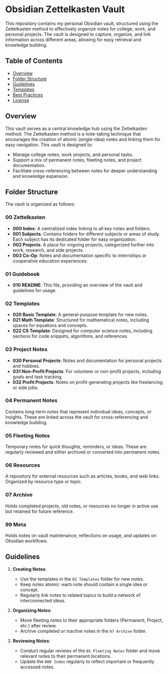 # Obsidian Zettelkasten Vault

This repository contains my personal Obsidian vault, structured using the Zettelkasten method to effectively organize notes for college, work, and personal projects. The vault is designed to capture, organize, and link information across different areas, allowing for easy retrieval and knowledge building.

## Table of Contents
- [Overview](#overview)
- [Folder Structure](#folder-structure)
- [Guidelines](#guidelines)
- [Templates](#templates)
- [Best Practices](#best-practices)
- [License](#license)

## Overview

This vault serves as a central knowledge hub using the Zettelkasten method. The Zettelkasten method is a note-taking technique that encourages the creation of atomic (single-idea) notes and linking them for easy navigation. This vault is designed to:
- Manage college notes, work projects, and personal tasks.
- Support a mix of permanent notes, fleeting notes, and project documentation.
- Facilitate cross-referencing between notes for deeper understanding and knowledge expansion.

## Folder Structure

The vault is organized as follows:

### 00 Zettelkasten
- **000 Index**: A centralized index linking to all key notes and folders.
- **001 Subjects**: Contains folders for different subjects or areas of study. Each subject has its dedicated folder for easy organization.
- **002 Projects**: A place for ongoing projects, categorized further into work, research, and side projects.
- **003 Co-Op**: Notes and documentation specific to internships or cooperative education experiences.

### 01 Guidebook
- **010 README**: This file, providing an overview of the vault and guidelines for usage.

### 02 Templates
- **020 Basic Template**: A general-purpose template for new notes.
- **021 Math Template**: Structured for mathematical notes, including spaces for equations and concepts.
- **022 CS Template**: Designed for computer science notes, including sections for code snippets, algorithms, and references.

### 03 Project Notes
- **030 Personal Projects**: Notes and documentation for personal projects and hobbies.
- **031 Non-Profit Projects**: For volunteer or non-profit projects, including goals and task tracking.
- **032 Profit Projects**: Notes on profit-generating projects like freelancing or side jobs.

### 04 Permanent Notes
Contains long-term notes that represent individual ideas, concepts, or insights. These are linked across the vault for cross-referencing and knowledge building.

### 05 Fleeting Notes
Temporary notes for quick thoughts, reminders, or ideas. These are regularly reviewed and either archived or converted into permanent notes.

### 06 Resources
A repository for external resources such as articles, books, and web links. Organized by resource type or topic.

### 07 Archive
Holds completed projects, old notes, or resources no longer in active use but retained for future reference.

### 99 Meta
Holds notes on vault maintenance, reflections on usage, and updates on Obsidian workflows.

## Guidelines

1. **Creating Notes**:
   - Use the templates in the `02 Templates` folder for new notes.
   - Keep notes atomic: each note should contain a single idea or concept.
   - Regularly link notes to related topics to build a network of interconnected ideas.

2. **Organizing Notes**:
   - Move fleeting notes to their appropriate folders (Permanent, Project, etc.) after review.
   - Archive completed or inactive notes in the `07 Archive` folder.

3. **Reviewing Notes**:
   - Conduct regular reviews of the `05 Fleeting Notes` folder and move relevant notes to their permanent locations.
   - Update the `000 Index` regularly to reflect important or frequently accessed notes.
